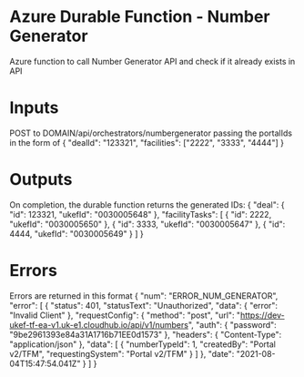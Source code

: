 # Azure Durable Function - Number Generator
Azure function to call Number Generator API and check if it already exists in API

# Inputs
POST to DOMAIN/api/orchestrators/numbergenerator
passing the portalIds in the form of
  {
    "dealId": "123321",
    "facilities": ["2222", "3333", "4444"]
  }

# Outputs
On completion, the durable function returns the generated IDs:
  {
    "deal": {
        "id": 123321,
        "ukefId": "0030005648"
    },
    "facilityTasks": [
        {
            "id": 2222,
            "ukefId": "0030005650"
        },
        {
            "id": 3333,
            "ukefId": "0030005647"
        },
        {
            "id": 4444,
            "ukefId": "0030005649"
        }
    ]
  }

  # Errors
Errors are returned in this format
  {
    "num": "ERROR_NUM_GENERATOR",
    "error": [
      {
          "status": 401,
          "statusText": "Unauthorized",
          "data": {
              "error": "Invalid Client"
          },
          "requestConfig": {
              "method": "post",
              "url": "https://dev-ukef-tf-ea-v1.uk-e1.cloudhub.io/api/v1/numbers",
              "auth": {
                  "password": "9be2961393e84a31A1716b71EE0d1573"
              },
              "headers": {
                  "Content-Type": "application/json"
              },
              "data": [
                  {
                      "numberTypeId": 1,
                      "createdBy": "Portal v2/TFM",
                      "requestingSystem": "Portal v2/TFM"
                  }
              ]
          },
          "date": "2021-08-04T15:47:54.041Z"
      }
    ]
  }